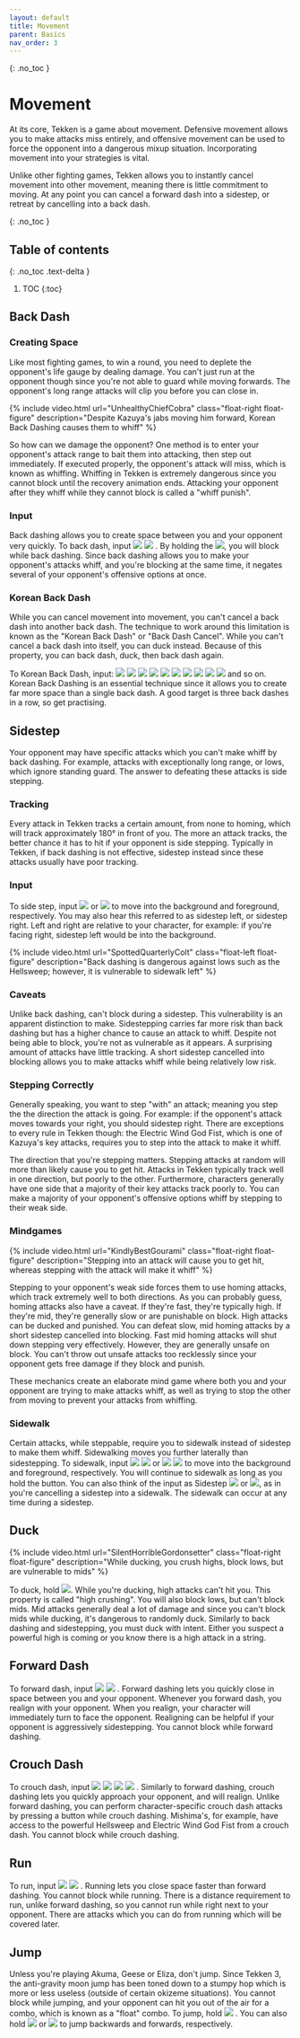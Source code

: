 ```yaml
---
layout: default
title: Movement
parent: Basics
nav_order: 3
---
```


{: .no_toc }
# Movement
At its core, Tekken is a game about movement. Defensive movement allows you to
make attacks miss entirely, and offensive movement can be used to force the
opponent into a dangerous mixup situation. Incorporating movement into your
strategies is vital.

Unlike other fighting games, Tekken allows you to instantly cancel movement
into other movement, meaning there is little commitment to moving. At any point you
can cancel a forward dash into a sidestep, or retreat by cancelling into a back dash.

{: .no_toc }
## Table of contents
{: .no_toc .text-delta }

1. TOC
{:toc}

## Back Dash
### Creating Space
Like most fighting games, to win a round, you need to deplete the
opponent's life gauge by dealing damage. You can't just run at the opponent
though since you're not able to guard while moving forwards. The opponent's
long range attacks will clip you before you can close in.

{% include video.html url="UnhealthyChiefCobra" class="float-right float-figure"
description="Despite Kazuya's jabs moving him forward, Korean Back Dashing causes them to whiff" %}

So how can we damage the opponent? One method is to enter your opponent's attack range to bait them
into attacking, then step out immediately. If executed properly, the opponent's
attack will miss, which is known as whiffing. Whiffing in Tekken is extremely
dangerous since you cannot block until the recovery animation ends.
Attacking your opponent after they whiff while they cannot block is
called a "whiff punish".

### Input
Back dashing allows you to create space between you and your opponent very
quickly. To back dash, input
<span class="no-break">
    <img class="icon" src="/assets/img/b.svg">
    <img class="icon" src="/assets/img/bh.svg">
</span>.
By holding the <img class="icon" src="/assets/img/bh.svg">, you will block while back dashing.
Since back dashing allows you to make your opponent's attacks whiff, and you're
blocking at the same time, it negates several of your opponent's offensive
options at once.

### Korean Back Dash
While you can cancel movement into movement, you can't cancel a back dash into
another back dash. The technique to work around this limitation is known as
the "Korean Back Dash" or "Back Dash Cancel".
While you can't cancel a back dash into itself, you can duck instead.
Because of this property, you can back dash, duck, then back dash
again.

To Korean Back Dash, input:
<span class="no-break">
    <img class="icon" src="/assets/img/b.svg">
    <img class="icon" src="/assets/img/bh.svg">
    <img class="icon" src="/assets/img/db.svg">
    <img class="icon" src="/assets/img/n.svg">
    <img class="icon" src="/assets/img/then.svg">
    <img class="icon" src="/assets/img/b.svg">
    <img class="icon" src="/assets/img/bh.svg">
    <img class="icon" src="/assets/img/db.svg">
    <img class="icon" src="/assets/img/n.svg">
    <img class="icon" src="/assets/img/then.svg">
</span> and so on. Korean Back Dashing is
an essential technique since it allows you to create far
more space than a single back dash. A good target is three back dashes in a row,
so get practising.

## Sidestep
Your opponent may have specific attacks which you can't make whiff by back
dashing. For example, attacks with exceptionally long range, or lows,
which ignore standing guard. The answer to defeating these attacks is side
stepping.

### Tracking
Every attack in Tekken tracks a certain amount, from
none to homing, which will track approximately 180° in front of you.
The more an attack tracks, the better chance it has to hit if your opponent is side
stepping. Typically in Tekken, if back dashing is not effective,
sidestep instead since these attacks usually have poor tracking.

### Input
To side step, input
<img class="icon" src="/assets/img/u.svg">
or
<img class="icon" src="/assets/img/d.svg">
to move into the background and foreground, respectively.
You may also hear this referred to as sidestep left, or sidestep right.
Left and right are relative to your character, for example:
if you're facing right, sidestep left would be into the background.

{% include video.html url="SpottedQuarterlyColt" class="float-left float-figure"
description="Back dashing is dangerous against lows such as the Hellsweep;
however, it is vulnerable to sidewalk left" %}
### Caveats
Unlike back dashing, can't block during a sidestep.
This vulnerability is an apparent distinction to make. Sidestepping carries
far more risk than back dashing but has a higher chance to cause an attack
to whiff. Despite not being able to block,
you're not as vulnerable as it appears. A surprising amount of attacks have
little tracking. A short sidestep cancelled into blocking allows you to
make attacks whiff while being relatively low risk.

### Stepping Correctly
Generally speaking, you want to step "with" an attack; meaning you step the
the direction the attack is going.
For example: if the opponent's attack moves towards your right, you should sidestep right.
There are exceptions to every rule in Tekken though: the Electric Wind God Fist,
which is one of Kazuya's key attacks, requires you to step into the attack to make
it whiff.

The direction that you're stepping matters. Stepping attacks at random will more
than likely cause you to get hit. Attacks in Tekken typically track well in one
direction, but poorly to the other. Furthermore, characters generally have one
side that a majority of their key attacks track poorly to. You can make
a majority of your opponent's offensive options whiff by stepping to their weak
side.

### Mindgames

{% include video.html url="KindlyBestGourami" class="float-right float-figure"
description="Stepping into an attack will cause you to get hit, whereas stepping with
the attack will make it whiff" %}

Stepping to your opponent's weak side forces them to use homing attacks, which track
extremely well to both directions.
As you can probably guess, homing attacks also have a caveat. If they're fast,
they're typically high. If they're mid, they're generally slow or are punishable on block.
High attacks can be ducked and punished. You can defeat slow, mid homing attacks by
a short sidestep cancelled into blocking. Fast mid homing
attacks will shut down stepping very effectively. However, they are generally
unsafe on block. You can't throw out unsafe attacks too recklessly since your
opponent gets free damage if they block and punish.

These mechanics create an elaborate mind game where both you and your opponent
are trying to make attacks whiff, as well as trying to stop the other from
moving to prevent your attacks from whiffing.

### Sidewalk
Certain attacks, while steppable, require you to sidewalk instead of sidestep to
make them whiff. Sidewalking moves you further laterally than sidestepping.
To sidewalk, input
<span class="no-break">
    <img class="icon" src="/assets/img/u.svg">
    <img class="icon" src="/assets/img/uh.svg">
</span>
or
<span class="no-break">
    <img class="icon" src="/assets/img/d.svg">
    <img class="icon" src="/assets/img/dh.svg">
</span>
to move into the background and foreground, respectively. You will continue to
sidewalk as long as you hold the button. You can also think of the input as
Sidestep
<img class="icon" src="/assets/img/uh.svg"> or
<img class="icon" src="/assets/img/dh.svg">, as in you're cancelling a sidestep
into a sidewalk. The sidewalk can occur at any time during a sidestep.

## Duck

{% include video.html url="SilentHorribleGordonsetter" class="float-right float-figure"
description="While ducking, you crush highs, block lows, but are vulnerable to mids" %}

To duck, hold <img class="icon" src="/assets/img/dbh.svg">. While you're
ducking, high attacks can't hit you. This property is called "high crushing".
You will also block lows, but can't block mids.
Mid attacks generally deal a lot of damage
and since you can't block mids while ducking, it's dangerous to
randomly duck. Similarly to back dashing and sidestepping, you must duck with intent.
Either you suspect a powerful high is coming or you know there is a high attack
in a string.

## Forward Dash
To forward dash, input
<span class="no-break">
    <img class="icon" src="/assets/img/f.svg">
    <img class="icon" src="/assets/img/f.svg">
</span>
. Forward dashing lets you quickly close in space between you and your opponent.
Whenever you forward dash, you realign with your opponent. When you realign,
your character will immediately turn to face the opponent. Realigning can be
helpful if your opponent is aggressively sidestepping. You cannot block while forward dashing.

## Crouch Dash
To crouch dash, input
<span class="no-break">
    <img class="icon" src="/assets/img/f.svg">
    <img class="icon" src="/assets/img/n.svg">
    <img class="icon" src="/assets/img/d.svg">
    <img class="icon" src="/assets/img/df.svg">
</span>.
Similarly to forward dashing, crouch dashing lets you quickly approach your opponent,
and will realign. Unlike forward dashing, you can perform character-specific crouch dash attacks
by pressing a button while crouch dashing. Mishima's, for example, have access
to the powerful Hellsweep and Electric Wind God Fist from a crouch dash.
You cannot block while crouch dashing.

## Run
To run, input
<span class="no-break">
    <img class="icon" src="/assets/img/f.svg">
    <img class="icon" src="/assets/img/fh.svg">
</span>
. Running lets you close space faster than forward dashing. You cannot block
while running. There is a distance requirement to run, unlike forward dashing, so you cannot
run while right next to your opponent. There are attacks which you can do from
running which will be covered later.

## Jump
Unless you're playing Akuma, Geese or Eliza, don't jump. Since Tekken 3, the
anti-gravity moon jump has been toned down to a stumpy hop which is more or less
useless (outside of certain okizeme situations).
You cannot block while jumping, and your opponent can hit you out of
the air for a combo, which is known as a "float" combo. To jump, hold
<img class="icon" src="/assets/img/uh.svg">
. You can also hold
<img class="icon" src="/assets/img/ubh.svg">
or
<img class="icon" src="/assets/img/ufh.svg">
to jump backwards and forwards, respectively.
